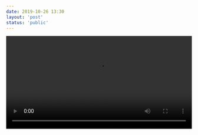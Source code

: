 ```yaml
---
date: 2019-10-26 13:30
layout: 'post'
status: 'public'
---
```

<video width="100%" controls="controls" border=0><source src="https://vkceyugu.cdn.bspapp.com/VKCEYUGU-imgbed/fc4d0912-2464-4193-96f6-6d5612d7fc90.mp4"></video>
